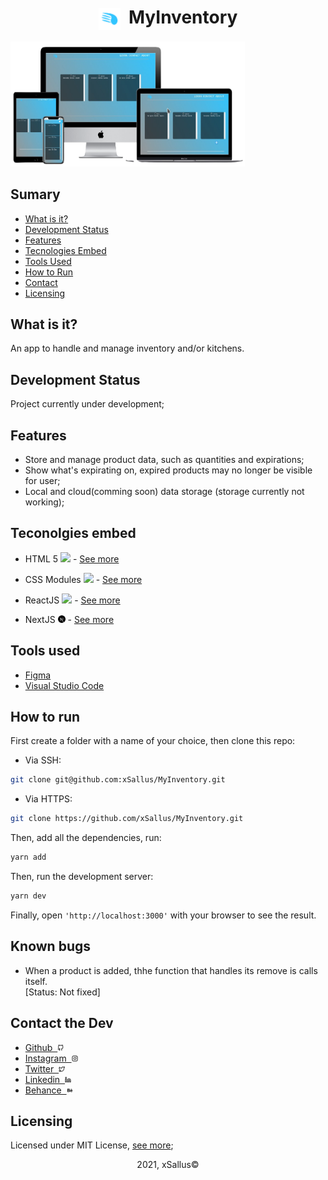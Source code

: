 <h1 align="center"><img src="./public/drawable/app_logo.png" height="35" align="center"/>&nbsp;&nbsp;MyInventory</h1>

<img src="./public/prototyping/mockups/mockup_full.png" height="200px" width="375px" alt="Mockup"/>

## Sumary

- [What is it?](#what-is-it)
- [Development Status](#development-staus)
- [Features](#what-is-it)
- [Tecnologies Embed](#tecnologies-embed)
- [Tools Used](#tools-used)
- [How to Run](#how-to-run)
- [Contact](#contact-the-dev)
- [Licensing](#licensing)

## What is it?
An app to handle and manage inventory and/or kitchens.

## Development Status

Project currently under development;

## Features

- Store and manage product data, such as quantities and expirations;
- Show what's expirating on, expired products may no longer be visible for user;
- Local and cloud(comming soon) data storage (storage currently not working);

## Teconolgies embed

- HTML 5 <img src="https://cdn.iconscout.com/icon/free/png-512/html5-19-722707.png" height="12px"/> - [See more](https://developer.mozilla.org/pt-BR/docs/Web/HTML/HTML5)
>>
- CSS Modules <img src="https://upload.wikimedia.org/wikipedia/commons/d/d5/CSS3_logo_and_wordmark.svg" height="12px"/> - [See more](https://github.com/css-modules/css-modules)
>>
- ReactJS <img src="https://upload.wikimedia.org/wikipedia/commons/thumb/4/47/React.svg/512px-React.svg.png" height="12px"> - [See more](https://reactjs.org/docs/getting-started.html)
>>
- NextJS <img src="./public/drawable/next.svg" height="12px"> - [See more](https://nextjs.org/docs)

## Tools used

- [Figma](https://www.figma.com/)
- [Visual Studio Code](https://code.visualstudio.com/)

## How to run

First create a folder with a name of your choice, then clone this repo:

- Via SSH:
```bash
git clone git@github.com:xSallus/MyInventory.git
```

- Via HTTPS:
```bash
git clone https://github.com/xSallus/MyInventory.git
```

Then, add all the dependencies, run:

```bash
yarn add
```

Then, run the development server:

```bash
yarn dev
```

Finally, open ```'http://localhost:3000'``` with your browser to see the result.

## Known bugs

- When a product is added, thhe function that handles its remove is calls itself.</br>[Status: Not fixed]

## Contact the Dev

- [Github&nbsp;&nbsp;<img src="./public/drawable/github.svg" height="10px">](https://github.com/xSallus)
- [Instagram&nbsp;&nbsp;<img src="./public/drawable/instagram.svg" height="10px">](https://instagram.com/xsallus.dev)
- [Twitter&nbsp;&nbsp;<img src="./public/drawable/twitter.svg" height="10px">](https://twitter.com/xSallus_dev)
- [Linkedin&nbsp;&nbsp;<img src="./public/drawable/linkedin.svg" height="10px">](https://linkedin.com/in/salomao-vasconcelos)
- [Behance&nbsp;&nbsp;<img src="./public/drawable/behance.svg" height="10px">](https://behance.com/salomaosouza)

## Licensing
 Licensed under MIT License, [see more](./Licensing.md);

<p align="center">2021, xSallus&copy;</p>

